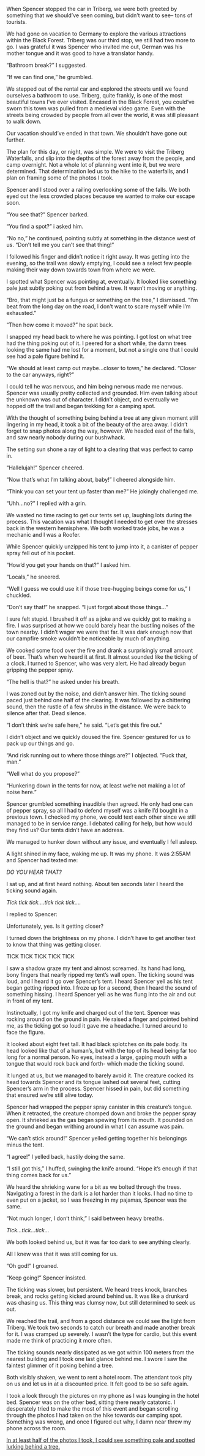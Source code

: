 When Spencer stopped the car in Triberg, we were both greeted by something that we should’ve seen coming, but didn’t want to see– tons of tourists.

We had gone on vacation to Germany to explore the various attractions within the Black Forest. Triberg was our third stop, we still had two more to go. I was grateful it was Spencer who invited me out, German was his mother tongue and it was good to have a translator handy. 

“Bathroom break?” I suggested. 

“If we can find one,” he grumbled. 

We stepped out of the rental car and explored the streets until we found ourselves a bathroom to use. Triberg, quite frankly, is one of the most beautiful towns I’ve ever visited. Encased in the Black Forest, you could’ve sworn this town was pulled from a medieval video game. Even with the streets being crowded by people from all over the world, it was still pleasant to walk down. 

Our vacation should’ve ended in that town. We shouldn't have gone out further. 

The plan for this day, or night, was simple. We were to visit the Triberg Waterfalls, and slip into the depths of the forest away from the people, and camp overnight. Not a whole lot of planning went into it, but we were determined. That determination led us to the hike to the waterfalls, and I plan on framing some of the photos I took. 

Spencer and I stood over a railing overlooking some of the falls. We both eyed out the less crowded places because we wanted to make our escape soon. 

“You see that?” Spencer barked. 

“You find a spot?” i asked him. 

“No no,” he continued, pointing subtly at something in the distance west of us. “Don’t tell me you can’t see that thing!”

I followed his finger and didn’t notice it right away. It was getting into the evening, so the trail was slowly emptying, I could see a select few people making their way down towards town from where we were. 

I spotted what Spencer was pointing at, eventually. It looked like something pale just subtly poking out from behind a tree. It wasn’t moving or anything.

“Bro, that might just be a fungus or something on the tree,” I dismissed. “I’m beat from the long day on the road, I don’t want to scare myself while I’m exhausted.”

“Then how come it moved?” he spat back.

I snapped my head back to where he was pointing. I got lost on what tree had the thing poking out of it. I peered for a short while, the damn trees looking the same had me lost for a moment, but not a single one that I could see had a pale figure behind it. 

“We should at least camp out maybe…closer to town,” he declared. “Closer to the car anyways, right?”

I could tell he was nervous, and him being nervous made me nervous. Spencer was usually pretty collected and grounded. Him even talking about the unknown was out of character. I didn’t object, and eventually we hopped off the trail and began trekking for a camping spot.

With the thought of something being behind a tree at any given moment still lingering in my head, it took a bit of the beauty of the area away. I didn’t forget to snap photos along the way, however. We headed east of the falls, and saw nearly nobody during our bushwhack. 

The setting sun shone a ray of light to a clearing that was perfect to camp in. 

“Hallelujah!” Spencer cheered. 

“Now that’s what I’m talking about, baby!” I cheered alongside him. 

“Think you can set your tent up faster than me?” He jokingly challenged me.

“Uhh…no?” I replied with a grin. 

We wasted no time racing to get our tents set up, laughing lots during the process. This vacation was what I thought I needed to get over the stresses back in the western hemisphere. We both worked trade jobs, he was a mechanic and I was a Roofer. 

While Spencer quickly unzipped his tent to jump into it, a canister of pepper spray fell out of his pocket. 

“How’d you get your hands on that?” I asked him.

“Locals,” he sneered.

“Well I guess we could use it if those tree-hugging beings come for us,” I chuckled. 

“Don’t say that!” he snapped. “I just forgot about those things…”

I sure felt stupid. I brushed it off as a joke and we quickly got to making a fire. I was surprised at how we could barely hear the bustling noises of the town nearby. I didn’t wager we were that far. It was dark enough now that our campfire smoke wouldn’t be noticeable by much of anything. 

We cooked some food over the fire and drank a surprisingly small amount of beer. That’s when we heard it at first. It almost sounded like the ticking of a clock. I turned to Spencer, who was very alert. He had already begun gripping the pepper spray. 

“The hell is that?” he asked under his breath. 

I was zoned out by the noise, and didn’t answer him. The ticking sound paced just behind one half of the clearing. It was followed by a chittering sound, then the rustle of a few shrubs in the distance. We were back to silence after that. Dead silence. 

“I don’t think we’re safe here,” he said. “Let’s get this fire out.”

I didn’t object and we quickly doused the fire. Spencer gestured for us to pack up our things and go. 

“And risk running out to where those things are?” I objected. “Fuck that, man.”

“Well what do you propose?” 

“Hunkering down in the tents for now, at least we’re not making a lot of noise here.”

Spencer grumbled something inaudible then agreed. He only had one can of pepper spray, so all I had to defend myself was a knife I’d bought in a previous town. I checked my phone, we could text each other since we still managed to be in service range. I debated calling for help, but how would they find us? Our tents didn’t have an address. 

We managed to hunker down without any issue, and eventually I fell asleep. 

A light shined in my face, waking me up. It was my phone. It was 2:55AM and Spencer had texted me:

*DO YOU HEAR THAT?*

I sat up, and at first heard nothing. About ten seconds later I heard the ticking sound again.

*Tick tick tick….tick tick tick….*

I replied to Spencer: 

Unfortunately, yes. Is it getting closer?

I turned down the brightness on my phone. I didn’t have to get another text to know that thing was getting closer. 

TICK TICK TICK TICK TICK

I saw a shadow graze my tent and almost screamed. Its hand had long, bony fingers that nearly ripped my tent’s wall open. The ticking sound was loud, and I heard it go over Spencer’s tent. I heard Spencer yell as his tent began getting ripped into. I froze up for a second, then I heard the sound of something hissing. I heard Spencer yell as he was flung into the air and out in front of my tent. 

Instinctually, I got my knife and charged out of the tent. Spencer was rocking around on the ground in pain. He raised a finger and pointed behind me, as the ticking got so loud it gave me a headache. I turned around to face the figure. 

It looked about eight feet tall. It had black splotches on its pale body. Its head looked like that of a human’s, but with the top of its head being far too long for a normal person. No eyes, instead a large, gaping mouth with a tongue that would rock back and forth- which made the ticking sound.

It lunged at us, but we managed to barely avoid it. The creature cocked its head towards Spencer and its tongue lashed out several feet, cutting Spencer’s arm in the process. Spencer hissed in pain, but did something that ensured we’re still alive today. 

Spencer had wrapped the pepper spray canister in this creature’s tongue. When it retracted, the creature chomped down and broke the pepper spray open. It shrieked as the gas began spewing from its mouth. It pounded on the ground and began writhing around in what I can assume was pain. 

“We can’t stick around!” Spencer yelled getting together his belongings minus the tent. 

“I agree!” I yelled back, hastily doing the same. 

“I still got this,” I huffed, swinging the knife around. “Hope it’s enough if that thing comes back for us.”

We heard the shrieking wane for a bit as we bolted through the trees. Navigating a forest in the dark is a lot harder than it looks. I had no time to even put on a jacket, so I was freezing in my pajamas, Spencer was the same. 

“Not much longer, I don’t think,” I said between heavy breaths. 

*Tick…tick…tick…*

We both looked behind us, but it was far too dark to see anything clearly. 

All I knew was that it was still coming for us.

“Oh god!” I groaned. 

“Keep going!” Spencer insisted. 

The ticking was slower, but persistent. We heard trees knock, branches break, and rocks getting kicked around behind us. It was like a drunkard was chasing us. This thing was clumsy now, but still determined to seek us out. 

We reached the trail, and from a good distance we could see the light from Triberg. We took two seconds to catch our breath and made another break for it. I was cramped up severely. I wasn’t the type for cardio, but this event made me think of practicing it more often.

The ticking sounds nearly dissipated as we got within 100 meters from the nearest building and I took one last glance behind me. I swore I saw the faintest glimmer of it poking behind a tree.

Both visibly shaken, we went to rent a hotel room. The attendant took pity on us and let us in at a discounted price. It felt good to be so safe again.

I took a look through the pictures on my phone as I was lounging in the hotel bed. Spencer was on the other bed, sitting there nearly catatonic. I desperately tried to make the most of this event and began scrolling through the photos I had taken on the hike towards our camping spot. Something was wrong, and once I figured out why, I damn near threw my phone across the room. 

[In at least half of the photos I took, I could see something pale and spotted lurking behind a tree.](https://www.reddit.com/user/ThrowAwaytheCJ)